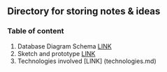 ## Directory for storing notes & ideas

### Table of content

1.  Database Diagram Schema [LINK](database.md)
2.  Sketch and prototype [LINK](sketch.md)
3.  Technologies involved [LINK] (technologies.md)